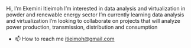 Hi, I’m Ekemini Itieimoh
I’m interested in data analysis and virtualization in powder and renewable energy sector 
I’m currently learning data analysis and virtualization 
I’m looking to collaborate on projects that will analyze power production, transmission, distribution and consumption 
- 📫 How to reach me itieimoh@gmail.com
<!---
Itieimoh/Itieimoh is a ✨ special ✨ repository because its `README.md` (this file) appears on your GitHub profile.
You can click the Preview link to take a look at your changes.
--->
